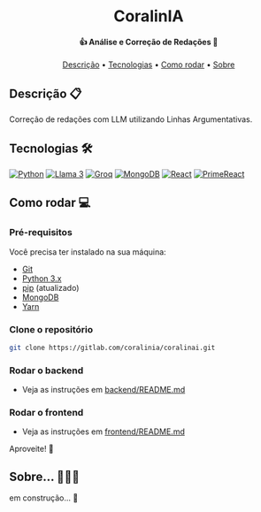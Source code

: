 <h1 align="center"> 
	CoralinIA
</h1>

<h4 align="center"> 
	👍 Análise e Correção de Redações 🤖
</h4>

<p align="center">
 <a href="#descricao">Descrição</a> •
 <a href="#tecnologias">Tecnologias</a> •
 <a href="#como-rodar">Como rodar</a> • 
 <a href="#sobre">Sobre</a>
</p>

## <a id="descricao"></a>Descrição 📋
Correção de redações com LLM utilizando Linhas Argumentativas.

## <a id="tecnologias"></a>Tecnologias 🛠
[![Python](https://img.shields.io/badge/Python-336d9d?style=for-the-badge&logo=python&logoColor=white)](https://www.python.org/)
[![Llama 3](https://img.shields.io/badge/Llama_3-%230467DF.svg?style=for-the-badge&logo=Meta&logoColor=white)](https://www.llama.com)
[![Groq](https://img.shields.io/badge/groq_api-F54A2A?style=for-the-badge&logo=groq&logoColor=white)](https://groq.com)
[![MongoDB](https://img.shields.io/badge/-MongoDB-13aa52?style=for-the-badge&logo=mongodb&logoColor=white)](https://www.mongodb.com/)
[![React](https://shields.io/badge/react-black?logo=react&style=for-the-badge)]()
[![PrimeReact](https://img.shields.io/badge/PrimeReact-%230467DF.svg?style=for-the-badge&logo=PrimeReact&logoColor=white)](https://primereact.org/)

## <a id="como-rodar"></a>Como rodar 💻
### Pré-requisitos
Você precisa ter instalado na sua máquina:
- [Git](https://git-scm.com)
- [Python 3.x](https://www.python.org/downloads/)
- [pip](https://pypi.org/project/pip/) (atualizado)
- [MongoDB](https://www.mongodb.com/try/download/community)
- [Yarn](https://classic.yarnpkg.com/lang/en/docs/install/#mac-stable)

### Clone o repositório
```bash
git clone https://gitlab.com/coralinia/coralinai.git
```

### Rodar o backend 
- Veja as instruções em [backend/README.md](backend/README.md)

### Rodar o frontend 
- Veja as instruções em [frontend/README.md](frontend/README.md)

Aproveite! 🎉

## <a id="sobre"></a>Sobre... 👩🏻‍💻

em construção... 🚧

</div>